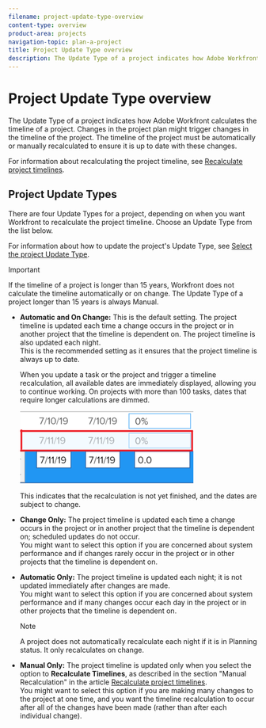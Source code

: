 ```yaml
---
filename: project-update-type-overview
content-type: overview
product-area: projects
navigation-topic: plan-a-project
title: Project Update Type overview
description: The Update Type of a project indicates how Adobe Workfront calculates the timeline of a project. Changes in the project plan might trigger changes in the timeline of the project. The timeline of the project must be automatically or manually recalculated to ensure it is up to date with these changes.
---
```


# Project Update Type overview

The Update Type of a project indicates how Adobe Workfront calculates the timeline of a project. Changes in the project plan might trigger changes in the timeline of the project. The timeline of the project must be automatically or manually recalculated to ensure it is up to date with these changes.

For information about recalculating the project timeline, see [Recalculate project timelines](../../../manage-work/projects/manage-projects/recalculate-project-timeline.md).

## Project Update Types

There are four Update Types for a project, depending on when you want Workfront to recalculate the project timeline. Choose an Update Type from the list below.

For information about how to update the project's Update Type, see [Select the project Update Type](../../../manage-work/projects/manage-projects/select-project-update-type.md).

>[!IMPORTANT]
>
>If the timeline of a project is longer than 15 years, Workfront does not calculate the timeline automatically or on change. The Update Type of a project longer than 15 years is always Manual.

* **Automatic and On Change:**&nbsp;This is the default setting. The project timeline is updated each time a change occurs&nbsp;in the project or in another project that the timeline is dependent on. The project timeline is also updated each night.&nbsp;   
  This is the recommended setting as it ensures that the project timeline is always up to date.

  When you update a task or the project and trigger a timeline recalculation, all available dates are immediately displayed, allowing you to continue working. On projects with more than 100 tasks, dates that require longer calculations are dimmed.

  ![](assets/dates-dimmed-when-insline-editing-350x146.png)

  This indicates that the recalculation is not yet finished, and the dates are subject to change. 

* **Change Only:**&nbsp;The project timeline is updated each time a change occurs in the project or in another project that the timeline is dependent on; scheduled updates do not occur.   
  You might want to select this option if you are concerned about system performance and if&nbsp;changes rarely occur in the project or in other projects that the timeline is dependent on.

* **Automatic Only:**&nbsp;The project timeline is updated each night; it is not updated immediately after changes are made.  
  You might want to select this option if you are concerned about system performance and if many changes occur each day in the project or in other projects that the timeline is dependent on.

  >[!NOTE]
  >
  >A project does not automatically recalculate each night if it is in Planning status. It only recalculates on change.

* **Manual Only:**&nbsp;The project timeline is updated only&nbsp;when you select the option to **Recalculate Timelines**, as described in the section "Manual Recalculation" in&nbsp;the article [Recalculate project timelines](../../../manage-work/projects/manage-projects/recalculate-project-timeline.md).  
  You might want to select this option if you are making many changes to the project at one time, and you want the timeline recalculation to occur after all of the changes have been made (rather than after each individual change).

